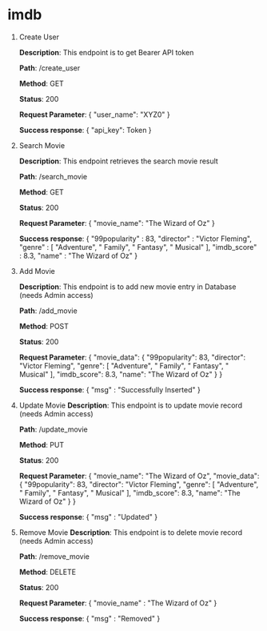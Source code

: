 # imdb

1. Create User

    **Description**: This endpoint is to get Bearer API token

    **Path**: /create_user

    **Method**: GET

    **Status**: 200
    
    **Request Parameter**:
    {
      "user_name": "XYZ0"
    }

    **Success response**:
    {
      "api_key": Token
    }


2. Search Movie

    **Description**: This endpoint retrieves the search movie result

    **Path**: /search_movie

    **Method**: GET

    **Status**: 200
    
    **Request Parameter**:
    {
      "movie_name": "The Wizard of Oz"
    }

    **Success response**:
    {
      "99popularity" : 83,
      "director" : "Victor Fleming",
      "genre" : [
        "Adventure",
        " Family",
        " Fantasy",
        " Musical"
      ],
      "imdb_score" : 8.3,
      "name" : "The Wizard of Oz"
    }

3. Add Movie

    **Description**: This endpoint is to add new movie entry in Database (needs Admin access)

    **Path**: /add_movie

    **Method**: POST

    **Status**: 200
    
    **Request Parameter**:
    {
      "movie_data": {
        "99popularity": 83,
        "director": "Victor Fleming",
        "genre": [
          "Adventure",
          " Family",
          " Fantasy",
          " Musical"
        ],
        "imdb_score": 8.3,
        "name": "The Wizard of Oz"
      }
    }

    **Success response**:
    {
      "msg" : "Successfully Inserted"
    }
  
4. Update Movie
    **Description**: This endpoint is to update movie record (needs Admin access)

    **Path**: /update_movie

    **Method**: PUT

    **Status**: 200
    
    **Request Parameter**:
    {
      "movie_name": "The Wizard of Oz",
      "movie_data": {
          "99popularity": 83,
          "director": "Victor Fleming",
          "genre": [
            "Adventure",
            " Family",
            " Fantasy",
            " Musical"
          ],
          "imdb_score": 8.3,
          "name": "The Wizard of Oz"
        }
    }

    **Success response**:
    {
      "msg" : "Updated"
    }

5. Remove Movie
    **Description**: This endpoint is to delete movie record (needs Admin access)

    **Path**: /remove_movie

    **Method**: DELETE

    **Status**: 200
    
    **Request Parameter**:
    {
      "movie_name" : "The Wizard of Oz"
    }

    **Success response**:
    {
      "msg" : "Removed"
    }
